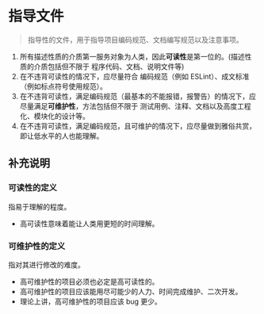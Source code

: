 # 指导文件

> 指导性的文件，用于指导项目编码规范、文档编写规范以及注意事项。

1. 所有描述性质的介质第一服务对象为人类，因此**可读性**是第一位的。(描述性质的介质包括但不限于 程序代码、文档、说明文件等)
2. 在不违背可读性的情况下，应尽量符合 编码规范（例如 ESLint）、成文标准（例如标点符号使用规范）。
3. 在不违背可读性，满足编码规范（最基本的不能报错，报警告）的情况下，应尽量满足**可维护性**，方法包括但不限于 测试用例、注释、文档以及高度工程化、模块化的设计等。
4. 在不违背可读性，满足编码规范，且可维护的情况下，应尽量做到雅俗共赏，即让低水平的人也能理解。

## 补充说明

### 可读性的定义

指易于理解的程度。

+ 高可读性意味着能让人类用更短的时间理解。

### 可维护性的定义

指对其进行修改的难度。

+ 高可维护性的项目必须也必定是高可读性的。
+ 高可维护性的项目应该能用尽可能少的人力、时间完成维护、二次开发。
+ 理论上讲，高可维护性的项目应该 bug 更少。

